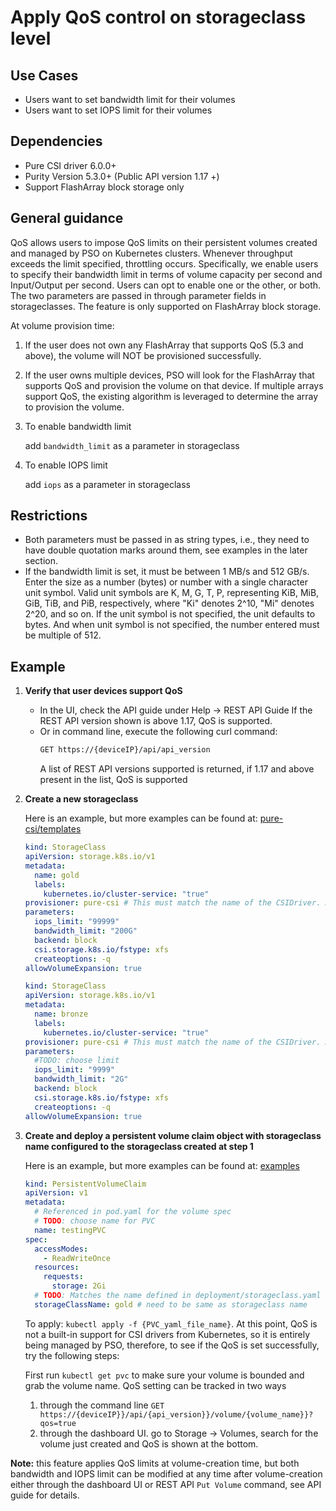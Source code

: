 # Apply QoS control on storageclass level

## Use Cases
- Users want to set bandwidth limit for their volumes
- Users want to set IOPS limit for their volumes

## Dependencies
* Pure CSI driver 6.0.0+ 
* Purity Version 5.3.0+ (Public API version 1.17 +)
* Support FlashArray block storage only

## General guidance
QoS allows users to impose QoS limits on their persistent volumes created and managed by PSO on Kubernetes clusters. Whenever throughput exceeds the limit specified, throttling occurs. Specifically, we enable users to specify their bandwidth limit in terms of volume capacity per second and Input/Output per second. Users can opt to enable one or the other, or both. The two parameters are passed in through parameter fields in storageclasses. The feature is only supported on FlashArray block storage. 

At volume provision time:
1. If the user does not own any FlashArray that supports QoS (5.3 and above), the volume will NOT be provisioned successfully. 
2. If the user owns multiple devices, PSO will look for the FlashArray that supports QoS and provision the volume on that device. If multiple arrays support QoS, the existing algorithm is leveraged to determine the array to provision the volume. 
3. To enable bandwidth limit

    add `bandwidth_limit` as a parameter in storageclass

4. To enable IOPS limit

    add `iops` as a parameter in storageclass

## Restrictions
* Both parameters must be passed in as string types, i.e., they need to have double quotation marks around them, see examples in the later section.
* If the bandwidth limit is set, it must be between 1 MB/s and 512 GB/s. Enter the size as a number (bytes) or number with a single character unit symbol. Valid unit symbols are K, M, G, T, P, representing KiB, MiB, GiB, TiB, and PiB, respectively, where "Ki" denotes 2^10, "Mi" denotes 2^20, and so on. If the unit symbol is not specified, the unit defaults to bytes. And when unit symbol is not specified, the number entered must be multiple of 512. 


 
## Example
1. **Verify that user devices support QoS**
    * In the UI, check the API guide under Help -> REST API Guide
If the REST API version shown is above 1.17, QoS is supported.
    * Or in command line, execute the following curl command:
        ```bash
        GET https://{deviceIP}/api/api_version
        ```
        A list of REST API versions supported is returned, if 1.17 and above present in the list, QoS is supported

2. **Create a new storageclass**

    Here is an example, but more examples can be found at: [pure-csi/templates](../pure-csi/templates)
    ```yaml
    kind: StorageClass
    apiVersion: storage.k8s.io/v1
    metadata:
      name: gold
      labels:
        kubernetes.io/cluster-service: "true"
    provisioner: pure-csi # This must match the name of the CSIDriver. And the name of the CSI plugin from the RPC 'GetPluginInfo'
    parameters:
      iops_limit: "99999"
      bandwidth_limit: "200G"
      backend: block
      csi.storage.k8s.io/fstype: xfs
      createoptions: -q
    allowVolumeExpansion: true
    ```

    ```yaml
    kind: StorageClass
    apiVersion: storage.k8s.io/v1
    metadata:
      name: bronze
      labels:
        kubernetes.io/cluster-service: "true"
    provisioner: pure-csi # This must match the name of the CSIDriver. And the name of the CSI plugin from the RPC 'GetPluginInfo'
    parameters:
      #TODO: choose limit
      iops_limit: "9999"
      bandwidth_limit: "2G"
      backend: block
      csi.storage.k8s.io/fstype: xfs
      createoptions: -q
    allowVolumeExpansion: true
    ```

3. **Create and deploy a persistent volume claim object with storageclass name configured to the storageclass created at step 1**

   Here is an example, but more examples can be found at: [examples](./examples)

    ```yaml
    kind: PersistentVolumeClaim
    apiVersion: v1
    metadata:
      # Referenced in pod.yaml for the volume spec
      # TODO: choose name for PVC
      name: testingPVC
    spec:
      accessModes:
        - ReadWriteOnce
      resources:
        requests:
          storage: 2Gi
      # TODO: Matches the name defined in deployment/storageclass.yaml
      storageClassName: gold # need to be same as storageclass name
    ```

    To apply:
        ```
        kubectl apply -f {PVC_yaml_file_name}
        ```. At this point, QoS is not a built-in support for CSI drivers from Kubernetes, so it is entirely being managed by PSO, therefore, to see if the QoS is set successfully, try the following steps:
    
    First run ```kubectl get pvc``` to make sure your volume is bounded and grab the volume name. QoS setting can be tracked in two ways
    1. through the command line
            ```
            GET https://{deviceIP}}/api/{api_version}}/volume/{volume_name}}?qos=true
            ```
    2. through the dashboard UI. 
    go to Storage -> Volumes, search for the volume just created and QoS is shown at the bottom. 

**Note:** this feature applies QoS limits at volume-creation time, but both bandwidth and IOPS limit can be modified at any time after volume-creation either through the dashboard UI or REST API ```Put Volume``` command, see API guide for details.




